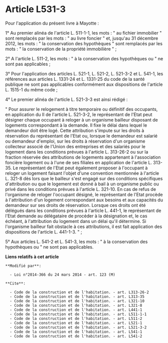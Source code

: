 # Article L531-3

Pour l'application du présent livre à Mayotte : 

1° Au premier alinéa de l'article L. 511-1-1, les mots : " au fichier immobilier " sont remplacés par les mots : " au livre
foncier " et, jusqu'au 31 décembre 2012, les mots : " la conservation des hypothèques " sont remplacés par les mots : " la
conservation de la propriété immobilière " ; 

2° A l'article L. 511-2, les mots : " à la conservation des hypothèques ou " ne sont pas applicables ; 

3° Pour l'application des articles L. 521-1, L. 521-2, L. 521-3-2 et L. 541-1, les références aux articles L. 1331-24 et L.
1331-25 du code de la santé publique ne sont pas applicables conformément aux dispositions de l'article L. 1515-1 du même
code ; 

4° Le premier alinéa de l'article L. 521-3-3 est ainsi rédigé : 

" Pour assurer le relogement à titre temporaire ou définitif des occupants, en application du II de l'article L. 521-3-2, le
représentant de l'Etat peut désigner chaque occupant à reloger à un organisme bailleur disposant de logements correspondant à
la demande. Il fixe le délai dans lequel le demandeur doit être logé. Cette attribution s'impute sur les droits à réservation
du représentant de l'Etat ou, lorsque le demandeur est salarié ou demandeur d'emploi, sur les droits à réservation d'un
organisme collecteur associé de l'Union des entreprises et des salariés pour le logement dans les conditions prévues à
l'article L. 313-26-2 ou sur la fraction réservée des attributions de logements appartenant à l'association foncière logement
ou à l'une de ses filiales en application de l'article L. 313-35. Le représentant de l'Etat peut également proposer à
l'occupant à reloger un logement faisant l'objet d'une convention mentionnée à l'article L. 321-8 dès lors que le bailleur
s'est engagé sur des conditions spécifiques d'attribution ou que le logement est donné à bail à un organisme public ou privé
dans les conditions prévues à l'article L. 321-10. En cas de refus de l'organisme de reloger l'occupant désigné, le
représentant de l'Etat procède à l'attribution d'un logement correspondant aux besoins et aux capacités du demandeur sur ses
droits de réservation. Lorsque ces droits ont été délégués dans les conditions prévues à l'article L. 441-1, le représentant
de l'Etat demande au délégataire de procéder à la désignation et, le cas échéant, à l'attribution du logement dans un délai
qu'il détermine. Si l'organisme bailleur fait obstacle à ces attributions, il est fait application des dispositions de
l'article L. 441-1-3. " ; 

5° Aux articles L. 541-2 et L. 541-3, les mots : " à la conservation des hypothèques ou " ne sont pas applicables.

**Liens relatifs à cet article**

	**Modifié par**:

	  - Loi n°2014-366 du 24 mars 2014 - art. 123 (M)

	**Cite**:

	  - Code de la construction et de l'habitation. - art. L313-26-2
	  - Code de la construction et de l'habitation. - art. L313-35
	  - Code de la construction et de l'habitation. - art. L321-10
	  - Code de la construction et de l'habitation. - art. L321-8
	  - Code de la construction et de l'habitation. - art. L441-1
	  - Code de la construction et de l'habitation. - art. L511-1-1
	  - Code de la construction et de l'habitation. - art. L511-2
	  - Code de la construction et de l'habitation. - art. L521-1
	  - Code de la construction et de l'habitation. - art. L521-3-2
	  - Code de la construction et de l'habitation. - art. L541-1
	  - Code de la construction et de l'habitation. - art. L541-2
